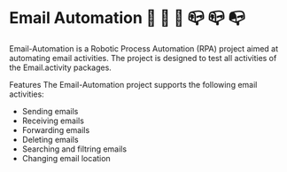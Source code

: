 # Email Automation 🤖 📧 	📧 📪 📪 📭
Email-Automation is a Robotic Process Automation (RPA) project aimed at automating email activities. The project is designed to test all activities of the Email.activity packages.

Features
The Email-Automation project supports the following email activities:

- Sending emails
- Receiving emails
- Forwarding emails
- Deleting  emails
- Searching and filtring emails
- Changing email location
